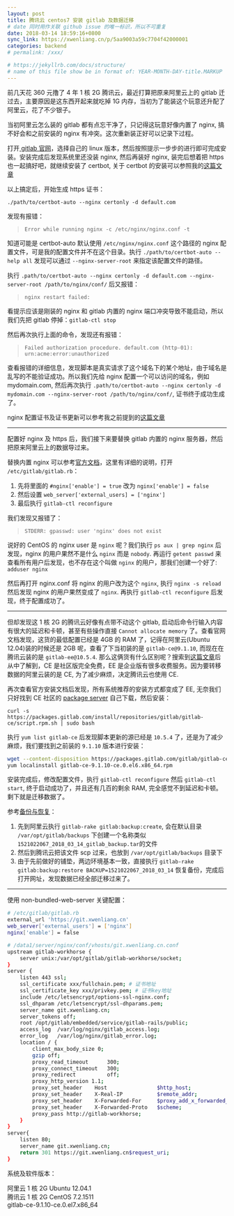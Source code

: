 ```yaml
---
layout: post
title: 腾讯云 centos7 安装 gitlab 及数据迁移
# date 同时用作关联 github issue 的唯一标识，所以不可重复
date: 2018-03-14 18:59:16+0800
sync_link: https://xwenliang.cn/p/5aa9003a59c7704f42000001
categories: backend
# permalink: /xxx/

# https://jekyllrb.com/docs/structure/
# name of this file show be in format of: YEAR-MONTH-DAY-title.MARKUP
---
```



前几天花 360 元撸了 4 年 1 核 2G 腾讯云，最近打算把原来阿里云上的 gitlab 迁过去，主要原因是这东西开起来就吃掉 1G 内存，当初为了能装这个玩意还升配了阿里云，花了不少银子。  

当初阿里云怎么装的 gitlab 都有点忘干净了，只记得这玩意好像内置了 nginx, 搞不好会和之前安装的 nginx 有冲突。这次重新装正好可以记录下过程。  

打开[ gitlab 官网](https://about.gitlab.com/installation/)，选择自己的 linux 版本，然后按照提示一步步的进行即可完成安装。安装完成后发现系统里还没装 nginx, 然后再装好 nginx, 装完后想着把 https 也一起搞好吧，就继续安装了 certbot, 关于 certbot 的安装可以参照我的[这篇文章](https://xwenliang.github.io/backend/2017/11/02/https-configure.html)  

以上搞定后，开始生成 https 证书：  

`./path/to/certbot-auto --nginx certonly -d default.com`  

发现有报错：  

> `Error while running nginx -c /etc/nginx/nginx.conf -t`  

知道可能是 certbot-auto 默认使用 `/etc/nginx/nginx.conf` 这个路径的 nginx 配置文件，可是我的配置文件并不在这个目录。执行 `./path/to/certbot-auto --help all` 发现可以通过 `--nginx-server-root` 来指定该配置文件的路径。  

执行 `.path/to/certbot-auto --nginx certonly -d default.com --nginx-server-root /path/to/nginx/conf/` 后又报错：

> `nginx restart failed:`  

看提示应该是刚装的 nginx 和 gitlab 内置的 nginx 端口冲突导致不能启动，所以我们先把 gitlab 停掉：`gitlab-ctl stop`  

然后再次执行上面的命令，发现还有报错：

> `Failed authorization procedure. default.com (http-01): urn:acme:error:unauthorized`  

查看报错的详细信息，发现脚本是真实请求了这个域名下的某个地址，由于域名是乱写的不能验证成功。所以我们先给 nginx 配置一个可以访问的域名，例如 mydomain.com, 然后再次执行 `.path/to/certbot-auto --nginx certonly -d mydomain.com --nginx-server-root /path/to/nginx/conf/`, 证书终于成功生成了。

nginx 配置证书及证书更新可以参考我之前提到的[这篇文章](https://xwenliang.github.io/backend/2017/11/02/https-configure.html)  

---

配置好 nginx 及 https 后，我们接下来要替换 gitlab 内置的 nginx 服务器，然后把原来阿里云上的数据导过来。  

替换内置 nginx 可以参考[官方文档](https://docs.gitlab.com/omnibus/settings/nginx.html#using-a-non-bundled-web-server)，这里有详细的说明，打开 `/etc/gitlab/gitlab.rb`：  

1. 先将里面的 `#nginx['enable'] = true` 改为 `nginx['enable'] = false`  
2. 然后设置 `web_server['external_users] = ['nginx']`  
3. 最后执行 `gitlab-ctl reconfigure`  

我们发现又报错了：  

> `STDERR: gpasswd: user 'nginx' does not exist`  

说好的 CentOS 的 nginx user 是 `nginx` 呢？我们执行 `ps aux | grep nginx` 后发现，nginx 的用户果然不是什么 `nginx` 而是 `nobody`. 再运行 `getent passwd` 来查看所有用户后发现，也不存在这个叫做 `nginx` 的用户，那我们创建一个好了: `adduser nginx`  

然后再打开 nginx.conf 将 nginx 的用户改为这个 `nginx`, 执行 `nginx -s reload` 然后发现 nginx 的用户果然变成了 `nginx`. 再执行 `gitlab-ctl reconfigure` 后发现，终于配置成功了。  

---

但却发现这 1 核 2G 的腾讯云好像有点带不动这个 gitlab, 启动后命令行输入内容有很大的延迟和卡顿，甚至有些操作直接 `Cannot allocate memory` 了。查看官网文档发现，这货的最低配置已经是 4GB 的 RAM 了，记得在阿里云(Ubuntu 12.04)装的时候还是 2GB 呢，查看了下当初装的是 `gitlab-ce@9.1.10`, 而现在在腾讯云装的是 `gitlab-ee@10.5.4`. 那么这俩货有什么区别呢？搜索到[这篇文章](http://www.infoq.com/cn/news/2016/02/gitlab-to-open-source-maintainer)后从中了解到，CE 是社区版完全免费，EE 是企业版有很多收费服务。因为要转移数据的阿里云装的是 CE, 为了减少麻烦，决定腾讯云也使用 CE.  

再次查看官方安装文档后发现，所有系统推荐的安装方式都变成了 EE, 无奈我们只好找到 CE 社区的 [package server](https://packages.gitlab.com/gitlab/gitlab-ce) 自己下载，然后安装：  

`curl -s https://packages.gitlab.com/install/repositories/gitlab/gitlab-ce/script.rpm.sh | sudo bash`  

执行 `yum list gitlab-ce` 后发现脚本更新的源已经是 `10.5.4` 了，还是为了减少麻烦，我们要找到之前装的 `9.1.10` 版本进行安装：  

```bash
wget --content-disposition https://packages.gitlab.com/gitlab/gitlab-ce/packages/el/6/gitlab-ce-9.1.10-ce.0.el6.x86_64.rpm/download.rpm
yum localinstall gitlab-ce-9.1.10-ce.0.el6.x86_64.rpm
```

安装完成后，修改配置文件，执行 `gitlab-ctl reconfigure` 然后 `gitlab-ctl start`, 终于启动成功了，并且还有几百的剩余 RAM, 完全感觉不到延迟和卡顿。剩下就是迁移数据了。  

参考[备份与恢复](https://docs.gitlab.com/ee/raketasks/backup_restore.html)：  

1. 先到阿里云执行 `gitlab-rake gitlab:backup:create`, 会在默认目录 `/var/opt/gitlab/backups` 下创建一个名称类似`1521022067_2018_03_14_gitlab_backup.tar`的文件  
2. 然后到腾讯云把该文件 scp 过来，也放到 `/var/opt/gitlab/backups` 目录下  
3. 由于先前做好的铺垫，两边环境基本一致，直接执行 `gitlab-rake gitlab:backup:restore BACKUP=1521022067_2018_03_14` 恢复备份，完成后打开网址，发现数据已经全部迁移过来了。  

---

使用 non-bundled-web-server 关键配置：  

```bash
# /etc/gitlab/gitlab.rb
external_url 'https://git.xwenliang.cn'
web_server['external_users'] = ['nginx']
nginx['enable'] = false
```

```bash
# /data1/server/nginx/conf/vhosts/git.xwenliang.cn.conf
upstream gitlab-workhorse {
    server unix:/var/opt/gitlab/gitlab-workhorse/socket;
}
server {
    listen 443 ssl;
    ssl_certificate xxx/fullchain.pem; # 证书地址
    ssl_certificate_key xxx/privkey.pem; # 证书key地址
    include /etc/letsencrypt/options-ssl-nginx.conf;
    ssl_dhparam /etc/letsencrypt/ssl-dhparams.pem;
    server_name git.xwenliang.cn; 
    server_tokens off;
    root /opt/gitlab/embedded/service/gitlab-rails/public;
    access_log  /var/log/nginx/gitlab_access.log;
    error_log   /var/log/nginx/gitlab_error.log;
    location / {
        client_max_body_size 0;
        gzip off;
        proxy_read_timeout      300;
        proxy_connect_timeout   300;
        proxy_redirect          off;
        proxy_http_version 1.1;
        proxy_set_header    Host                $http_host;
        proxy_set_header    X-Real-IP           $remote_addr;
        proxy_set_header    X-Forwarded-For     $proxy_add_x_forwarded_for;
        proxy_set_header    X-Forwarded-Proto   $scheme;
        proxy_pass http://gitlab-workhorse;
    }
}
server{
    listen 80;
    server_name git.xwenliang.cn;
    return 301 https://git.xwenliang.cn$request_uri;
}
```

系统及软件版本：  

阿里云 1 核 2G Ubuntu 12.04.1  
腾讯云 1 核 2G CentOS 7.2.1511  
gitlab-ce-9.1.10-ce.0.el7.x86_64  

